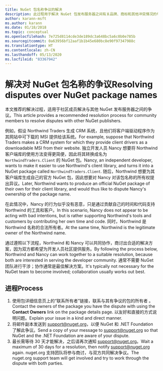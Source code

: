 ```yaml
---
title: NuGet 包名称争议的解决
description: 此过程用于解决 NuGet 包发布服务器之间有关品牌、商标和其他冲突情况的争议。
author: karann-msft
ms.author: karann
ms.date: 01/18/2018
ms.topic: conceptual
ms.openlocfilehash: 7e725d8114cde3de189dc3a648bc5a6c0b0e785b
ms.sourcegitcommit: 0a63956bf12aaf1b1b45e680bc8e90f97347988c
ms.translationtype: HT
ms.contentlocale: zh-CN
ms.lasthandoff: 05/13/2020
ms.locfileid: "83367942"
---
```

# <a name="resolving-disputes-over-nuget-package-names"></a><span data-ttu-id="0ddda-103">解决对 NuGet 包名称的争议</span><span class="sxs-lookup"><span data-stu-id="0ddda-103">Resolving disputes over NuGet package names</span></span>

<span data-ttu-id="0ddda-104">本文推荐的解决过程，适用于社区成员解决与其他 NuGet 发布服务器之间的争议。</span><span class="sxs-lookup"><span data-stu-id="0ddda-104">This article provides a recommended resolution process for community members to resolve disputes with other NuGet publishers.</span></span>

<span data-ttu-id="0ddda-105">例如，假设 Northwind Traders 生成 CRM 系统，且他们将客户端驱动程序作为其网站中可下载的 MSI 提供给该系统。</span><span class="sxs-lookup"><span data-stu-id="0ddda-105">For example, suppose that Northwind Traders makes a CRM system for which they provide client drivers as a downloadable MSI from their website.</span></span> <span data-ttu-id="0ddda-106">独立开发人员 Nancy 想要将 Northwind 客户端库的使用方法变得更简便，因此将其转换成名为 `NorthwindTraders.Client` 的 NuGet 包。</span><span class="sxs-lookup"><span data-stu-id="0ddda-106">Nancy, an independent developer, wants to make it easier to use Northwind's client library, and turns it into a NuGet package called `NorthwindTraders.Client`.</span></span> <span data-ttu-id="0ddda-107">随后，Northwind 想要为其客户端库生成自己的官方 NuGet 包，因此想要对 Nancy 对该包名称的所有权提出异议。</span><span class="sxs-lookup"><span data-stu-id="0ddda-107">Later, Northwind wants to produce an official NuGet package of their own for their client library, and would thus like to dispute Nancy's ownership of the package name.</span></span>

<span data-ttu-id="0ddda-108">在此情况中，Nancy 的行为似乎没有恶意，只是通过贡献自己的时间和代码支持 Northwind 的工具和客户。</span><span class="sxs-lookup"><span data-stu-id="0ddda-108">In this scenario, Nancy does not appear to be acting with bad intentions, but is rather supporting Northwind's tools and customers by contributing her own time and code.</span></span> <span data-ttu-id="0ddda-109">同时，Northwind 是 Northwind 名称的合法所有者。</span><span class="sxs-lookup"><span data-stu-id="0ddda-109">At the same time, Northwind is the legitimate owner of the Northwind name.</span></span>

<span data-ttu-id="0ddda-110">通过遵照以下流程，Northwind 和 Nancy 可以共同协作，商讨出合适的解决方案，因为双方都希望为开发人员社区提供服务。</span><span class="sxs-lookup"><span data-stu-id="0ddda-110">By following the process below, Northwind and Nancy can work together to a suitable resolution, because both are interested in serving the developer community.</span></span> <span data-ttu-id="0ddda-111">通常不需要 NuGet 团队进行干涉；协作通常是最佳解决方案。</span><span class="sxs-lookup"><span data-stu-id="0ddda-111">It's typically not necessary for the NuGet team to become involved; collaboration usually works out best.</span></span>

## <a name="process"></a><span data-ttu-id="0ddda-112">进程</span><span class="sxs-lookup"><span data-stu-id="0ddda-112">Process</span></span>

1. <span data-ttu-id="0ddda-113">使用包详细信息页上的“联系所有者”链接，联系与其有争议的包的所有者  。</span><span class="sxs-lookup"><span data-stu-id="0ddda-113">Contact the owners of the package you have the dispute with using the **Contact Owners** link on the package details page.</span></span> <span data-ttu-id="0ddda-114">以友好和直接的方式说明问题。</span><span class="sxs-lookup"><span data-stu-id="0ddda-114">Explain your issue in a kind and direct manner.</span></span>
2. <span data-ttu-id="0ddda-115">将邮件副本发送到 [support@nuget.org](mailto:support@nuget.org)，以便 NuGet 和 .NET Foundation 了解此争议。</span><span class="sxs-lookup"><span data-stu-id="0ddda-115">Send a copy of your message to [support@nuget.org](mailto:support@nuget.org) so that NuGet and the .NET Foundation are aware of your dispute.</span></span>
3. <span data-ttu-id="0ddda-116">最长需等待 30 天才能解决，之后请再次通知 [support@nuget.org](mailto:support@nuget.org)。</span><span class="sxs-lookup"><span data-stu-id="0ddda-116">Wait a maximum of 30 days for a resolution, then notify [support@nuget.org](mailto:support@nuget.org) again.</span></span> <span data-ttu-id="0ddda-117">nuget.org 支持团队将参与商讨，与双方共同解决争议。</span><span class="sxs-lookup"><span data-stu-id="0ddda-117">The nuget.org support team will get involved and try to work through the dispute with both parties.</span></span>
